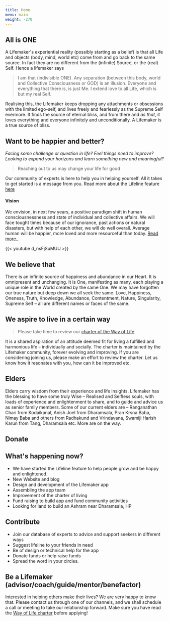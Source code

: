 ```yaml
---
title: Home
menu: main
weight: -270
---
```


## All is ONE

A Lifemaker's experiential reality (possibly starting as a belief) is that all Life and objects (body, mind, world etc) come from and go back to the same source. In fact they are no different from the (infinite) Source, or the (real) Self. Hence a lifemaker says 

> I am that (indivisible ONE). Any separation (between this body, world and Collective Consciousness or GOD) is an illusion. Everyone and everything that there is, is just Me. I extend love to all Life, which is but my real Self.

Realising this, the Lifemaker keeps dropping any attachments or obsessions with the limited ego-self, and lives freely and fearlessly as the Supreme Self evermore. It finds the source of eternal bliss, and from there and *as that*, it loves everything and everyone infinitely and unconditionally. A Lifemaker is a true source of bliss.

## Want to be happier and better?

*Facing some challenge or question in life? Feel things need to improve? Looking to expand your horizons and learn something new and meaningful?* 

> Reaching out to us may change your life for good

Our community of experts is here to help you in helping yourself. All it takes to get started is a message from you. Read more about the Lifeline feature [here](/lifeline)


#### Vision

We envision, in next few years, a positive paradigm shift in human consciousnessness and state of individual and collective affairs. We will face tought times because of our ignorance, past actions or natural disasters, but with help of each other, we will do well overall. Average human will be happier, more loved and more resourceful than today. [Read more..](/vision)

{{< youtube d_nsFjSuMUU >}}

## We believe that

There is an infinite source of happiness and abundance in our Heart. It is omnipresent and unchanging. It is One, manifesting as many, each playing a unique role in the World created by the same One. We may have forgotten our true nature but deep down we all seek the same. Love, Happiness, Oneness, Truth, Knowledge, Abundance, Contentment, Nature, Singularity, Supreme Self – all are different names or faces of the same.

## We aspire to live in a certain way

> Please take time to review our [charter of the Way of Life](https://docs.google.com/document/d/18AtEj2GhpBe9REYUvQ999nMklHZq1RohGEOhM0OhqQ0).

It is a shared aspiration of an attitude deemed fit for living a fulfilled and harmonious life – individually and socially. The charter is maintained by the Lifemaker community, forever evolving and improving. If you are considering joining us, please make an effort to review the charter. Let us know how it resonates with you, how can it be improved etc.

## Elders

Elders carry wisdom from their experience and life insights. Lifemaker has the blessing to have some truly Wise – Realised and Selfless souls, with loads of experience and enlightenment to share, and to guide and advice us as senior family members. Some of our current elders are – Ranganathan Chari from Kodaikanal, Anish Joel from Dharamsala, Pran Krsna Baba, Nimay Baba and others from Radhakund and Vrindavana, Swamiji Harish Karun from Tang, Dharamsala etc. More are on the way.

## Donate

## What's happening now?

* We have started the Lifeline feature to help people grow and be happy and enlightened. 
* New Website and blog
* Design and development of the Lifemaker app
* Assembling the app team
* Improvement of the charter of living
* Fund raising to build app and fund community activities
* Looking for land to build an Ashram near Dharamsala, HP

## Contribute
* Join our database of experts to advice and support seekers in different ways
* Suggest lifeline to your friends in need
* Be of design or technical help for the app
* Donate funds or help raise funds
* Spread the word in your circles. 

## Be a Lifemaker (advisor/coach/guide/mentor/benefactor)
Interested in helping others make their lives? We are very happy to know that. Please contact us through one of our channels, and we shall schedule a call or meeting to take our relationship forward. Make sure you have read the [Way of Life charter](https://docs.google.com/document/d/1c3aAmHibXATFHTdiPUtU5l72mDubB-R3TiBNY0G7G-g/edit?ts=5a3edc29) before applying!

